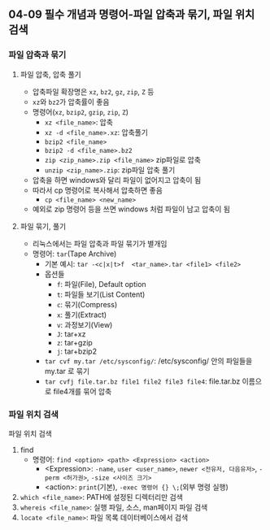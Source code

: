 ## 04-09 필수 개념과 명령어-파일 압축과 묶기, 파일 위치 검색

### 파일 압축과 묶기

1. 파일 압축, 압축 풀기
   - 압축파일 확장명은 ```xz```, ```bz2```, ```gz```, ```zip```, ```Z``` 등
   - ```xz```와 ```bz2```가 압축률이 좋음
   - 명령어(```xz```, ```bzip2```, ```gzip```, ```zip```, ```Z```)
     - ```xz <file_name>```: 압축
     - ```xz -d <file_name>.xz```: 압축풀기
     - ```bzip2 <file_name>```
     - ```bzip2 -d <file_name>.bz2```
     - ```zip <zip_name>.zip <file_name>``` zip파일로 압축
     - ```unzip <zip_name>.zip```: zip파일 압축 풀기
   - 압축을 하면 windows와 달리 파일이 없어지고 압축이 됨
   - 따라서 cp 명령어로 복사해서 압축하면 좋음
     - ```cp <file_name> <new_name>```
   - 예외로 zip 명령어 등을 쓰면 windows 처럼 파일이 남고 압축이 됨

2. 파일 묶기, 풀기
   - 리눅스에서는 파일 압축과 파일 묶기가 별개임
   - 명령어: ```tar```(Tape Archive)
     - 기본 예시: ```tar -<c|x|t>f  <tar_name>.tar <file1> <file2>```
     - 옵션들
       - ```f```: 파일(File), Default option
       - ```t```: 파일들 보기(List Content)
       - ```c```: 묶기(Compress)
       - ```x```: 풀기(Extract)
       - ```v```: 과정보기(View)
       - ```J```: tar+xz
       - ```z```: tar+gzip
       - ```j```: tar+bzip2
     - ```tar cvf my.tar /etc/sysconfig/```: /etc/sysconfig/ 안의 파일들을 my.tar 로 묶기
     - ```tar cvfj file.tar.bz file1 file2 file3 file4```: file.tar.bz 이름으로 file4개를 묶어 압축

### 파일 위치 검색

파일 위치 검색

1. find
   - 명령어: ```find <option> <path> <Expression> <action>```
     - \<Expression\>: ```-name```, ```user <user_name>```, ```newer <전유저, 다음유저>```, ```-perm <허가권>```, ```-size <사이즈 크기>```
     - \<action\>: ```print```(기본), ```-exec 명령어 {} \;```(외부 명령 실행)
2. ```which <file_name>```: PATH에 설정된 디렉터리만 검색
3. ```whereis <file_name>```: 실행 파일, 소스, man페이지 파일 검색
4. ```locate <file_name>```: 파일 목록 데이터베이스에서 검색
